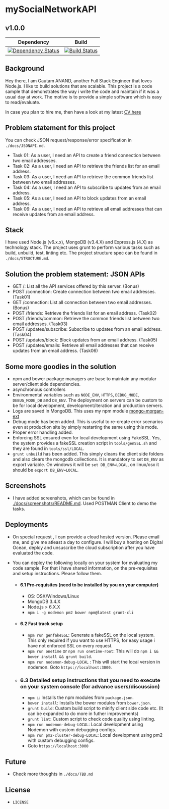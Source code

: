# mySocialNetworkAPI 
## v1.0.0


| Dependency | Build |
|------------|-------|
|[![Dependency Status][david-image]][david-url]|[![Build Status][travis-image]][travis-url]|

[travis-image]: https://img.shields.io/travis/serganus/mySocialNetworkAPI.svg?style=flat-square
[travis-url]: https://travis-ci.org/serganus/mySocialNetworkAPI
[david-image]: http://img.shields.io/david/serganus/mySocialNetworkAPI.svg?style=flat-square
[david-url]: https://david-dm.org/serganus/mySocialNetworkAPI


## Background

Hey there, I am Gautam ANAND, another Full Stack Engineer that loves Node.js. I like to build solutions that are scalable. This project is a code sample that demonstrates the way i write the code and maintain if it was a usual day at work. The motive is to provide a simple software which is easy to read/evaluate.

In case you plan to hire me, then have a look at my latest [CV here](https://www.visualcv.com/gautamanand/pdf)

## Problem statement for this project

You can check JSON request/response/error specification in `./docs/JSONAPI.md`.

- Task 01: As a user, I need an API to create a friend connection between two email addresses.
- Task 02: As a user, I need an API to retrieve the friends list for an email address.
- Task 03: As a user, I need an API to retrieve the common friends list between two email addresses.
- Task 04: As a user, I need an API to subscribe to updates from an email address.
- Task 05: As a user, I need an API to block updates from an email address.
- Task 06: As a user, I need an API to retrieve all email addresses that can receive updates from an email address.

## Stack

I have used Node.js (v6.x.x), MongoDB (v3.4.X) and Express.js (4.X) as technology stack. The project uses grunt to perform various tasks such as build,  unbuild, test, linting etc. The project structure spec can be found in `./docs/STRUCTURE.md`.

## Solution the problem statement: JSON APIs

- GET /: List all the API services offered by this server. (Bonus)
- POST /connection: Create connection between two email addresses. (Task01)
- GET /connection: List all connection between two email addresses. (Bonus)
- POST /friends: Retrieve the friends list for an email address. (Task02)
- POST /friends/common: Retrieve the common friends list between two email addresses. (Task03)
- POST /updates/subscribe: Subscribe to updates from an email address. (Task04)
- POST /updates/block: Block updates from an email address. (Task05)
- POST /updates/emails: Retrieve all email addresses that can receive updates from an email address. (Task06)

## Some more goodies in the solution

- npm and bower package managers are base to maintain any modular server/client side dependencies.
- asynchronous controllers
- Environmental variables such as `NODE_ENV`, `HTTPS`, `DEBUG_MODE`, `DEBUG_MODE_DB` and `DB_ENV`. The deployment on servers can be custom to be for local development, development/iteration and production servers.
- Logs are saved in MongoDB. This uses my npm module [mongo-morgan-ext](https://github.com/serganus/mongo-morgan-ext)
- Debug mode has been added. This is useful to re-create error scenarios even at production site by simply restarting the same using this mode.
- Proper error handling added.
- Enforcing SSL ensured even for local development using FakeSSL. Yes, the system provides a fakeSSL creation script in `tools/genSSL.sh` and they are found in `tools/ssl/LOCAL`.
- `grunt unbuild` has been added. This simply cleans the client side folders and also clears the mongodb collections. It is mandatory to set `DB_ENV` as export variable. On windows it will be `set DB_ENV=LOCAL`, on linux/osx it should be `export DB_ENV=LOCAL`.

## Screenshots

- I have added screenshots, which can be found in [./docs/screenshots/README.md](https://github.com/serganus/mySocialNetworkAPI/tree/master/docs/screenshots). Used POSTMAN Client to demo the tasks.


## Deployments

- On special request , I can provide a cloud hosted version. Please email me, and give me atleast a day to configure. I will buy a hosting on Digital Ocean, deploy and unsuscribe the cloud subscription after you have evaluated the code.

- You can deploy the following locally on your system for evaluating my code sample. For that i have shared information, on the pre-requisites and setup instructions. Please follow them.

   - #### 6.1 Pre-requisites (need to be installed by you on your computer)
	 - OS: OSX/Windows/Linux
	 - MongoDB 3.4.X
	 - Node.js > 6.X.X
	 - `npm i -g nodemon pm2 bower npm@latest grunt-cli`

   - #### 6.2 Fast track setup
     - `npm run genfakeSSL`: Generate a fakeSSL on the local system. This only required if you want to use HTTPS, for easy usage i have not enforced SSL on every request.
     - `npm run onetime` or `npm run onetime-root`: This will do `npm i && bower install && grunt build`.
     - `npm run nodemon-debug-LOCAL` : This will start the local version in nodemon. Goto `https://localhost:3000`.

   - ### 6.3 Detailed setup instructions that you need to execute on your system console (for advance users/discussion)
	 - `npm i`: Installs the npm modules from `package.json`.
	 - `bower install`: Installs the bower modules from `bower.json`.
	 - `grunt build`: Custom build script to minify client side code etc. (It can be expanded to do more in futher improvements)
	 - `grunt lint`: Custom script to check code quality using linting.
	 - `npm run nodemon-debug-LOCAL`: Local development using Nodemon with custom debugging configs.
	 - `npm run pm2-cluster-debug-LOCAL`: Local development using pm2 with custom debugging configs.
	 - Goto `https://localhost:3000`


## Future

- Check more thoughts in `./docs/TBD.md`


## License

- `LICENSE`
